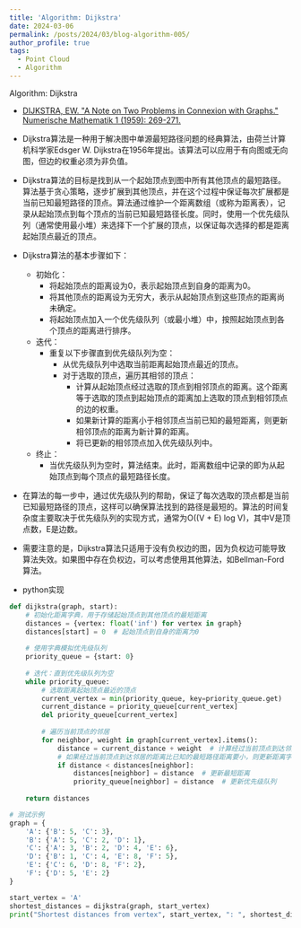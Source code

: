```yaml
---
title: 'Algorithm: Dijkstra'
date: 2024-03-06
permalink: /posts/2024/03/blog-algorithm-005/
author_profile: true
tags:
  - Point Cloud
  - Algorithm
---
```


Algorithm: Dijkstra

* [DIJKSTRA, EW. "A Note on Two Problems in Connexion with Graphs." Numerische Mathematik 1 (1959): 269-271.](https://doi.org/10.1007/BF01386390)

* Dijkstra算法是一种用于解决图中单源最短路径问题的经典算法，由荷兰计算机科学家Edsger W. Dijkstra在1956年提出。该算法可以应用于有向图或无向图，但边的权重必须为非负值。
* Dijkstra算法的目标是找到从一个起始顶点到图中所有其他顶点的最短路径。算法基于贪心策略，逐步扩展到其他顶点，并在这个过程中保证每次扩展都是当前已知最短路径的顶点。算法通过维护一个距离数组（或称为距离表），记录从起始顶点到每个顶点的当前已知最短路径长度。同时，使用一个优先级队列（通常使用最小堆）来选择下一个扩展的顶点，以保证每次选择的都是距离起始顶点最近的顶点。

* Dijkstra算法的基本步骤如下：

  * 初始化：
    * 将起始顶点的距离设为0，表示起始顶点到自身的距离为0。
    * 将其他顶点的距离设为无穷大，表示从起始顶点到这些顶点的距离尚未确定。
    * 将起始顶点加入一个优先级队列（或最小堆）中，按照起始顶点到各个顶点的距离进行排序。
  * 迭代：
    * 重复以下步骤直到优先级队列为空：
      * 从优先级队列中选取当前距离起始顶点最近的顶点。
      * 对于选取的顶点，遍历其相邻的顶点：
        * 计算从起始顶点经过选取的顶点到相邻顶点的距离。这个距离等于选取的顶点到起始顶点的距离加上选取的顶点到相邻顶点的边的权重。
        * 如果新计算的距离小于相邻顶点当前已知的最短距离，则更新相邻顶点的距离为新计算的距离。
        * 将已更新的相邻顶点加入优先级队列中。
  * 终止：
    * 当优先级队列为空时，算法结束。此时，距离数组中记录的即为从起始顶点到每个顶点的最短路径长度。

* 在算法的每一步中，通过优先级队列的帮助，保证了每次选取的顶点都是当前已知最短路径的顶点，这样可以确保算法找到的路径是最短的。算法的时间复杂度主要取决于优先级队列的实现方式，通常为O((V + E) log V)，其中V是顶点数，E是边数。
* 需要注意的是，Dijkstra算法只适用于没有负权边的图，因为负权边可能导致算法失效。如果图中存在负权边，可以考虑使用其他算法，如Bellman-Ford算法。

* python实现



```python
def dijkstra(graph, start):
    # 初始化距离字典，用于存储起始顶点到其他顶点的最短距离
    distances = {vertex: float('inf') for vertex in graph}
    distances[start] = 0  # 起始顶点到自身的距离为0
    
    # 使用字典模拟优先级队列
    priority_queue = {start: 0}
    
    # 迭代：直到优先级队列为空
    while priority_queue:
        # 选取距离起始顶点最近的顶点
        current_vertex = min(priority_queue, key=priority_queue.get)
        current_distance = priority_queue[current_vertex]
        del priority_queue[current_vertex]
        
        # 遍历当前顶点的邻居
        for neighbor, weight in graph[current_vertex].items():
            distance = current_distance + weight  # 计算经过当前顶点到达邻居的距离
            # 如果经过当前顶点到达邻居的距离比已知的最短路径距离要小，则更新距离字典和优先级队列
            if distance < distances[neighbor]:
                distances[neighbor] = distance  # 更新最短距离
                priority_queue[neighbor] = distance  # 更新优先级队列
    
    return distances

# 测试示例
graph = {
    'A': {'B': 5, 'C': 3},
    'B': {'A': 5, 'C': 2, 'D': 1},
    'C': {'A': 3, 'B': 2, 'D': 4, 'E': 6},
    'D': {'B': 1, 'C': 4, 'E': 8, 'F': 5},
    'E': {'C': 6, 'D': 8, 'F': 2},
    'F': {'D': 5, 'E': 2}
}

start_vertex = 'A'
shortest_distances = dijkstra(graph, start_vertex)
print("Shortest distances from vertex", start_vertex, ": ", shortest_distances)
```